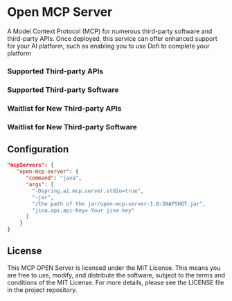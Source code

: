# Open MCP Server

A Model Context Protocol (MCP)  for numerous third-party software and third-party APIs. 
Once deployed, this service can offer enhanced support for your AI platform, such as enabling you to use Dofi to complete your platform

### Supported Third-party APIs


### Supported Third-party Software


### Waitlist for New Third-party APIs 


### Waitlist for New Third-party Software

## Configuration

```json
"mcpServers": {
   "open-mcp-server": {
      "command": "java",
      "args": [
        "-Dspring.ai.mcp.server.stdio=true",
        "-jar",
        "/the path of the jar/open-mcp-server-1.0-SNAPSHOT.jar",
        "jina.api.api-key= Your jina key"
      ]
    }
}
```


## License
This MCP OPEN Server is licensed under the MIT License. 
This means you are free to use, modify, and distribute the software, subject to the terms and conditions of the MIT License. For more details, please see the LICENSE file in the project repository.
